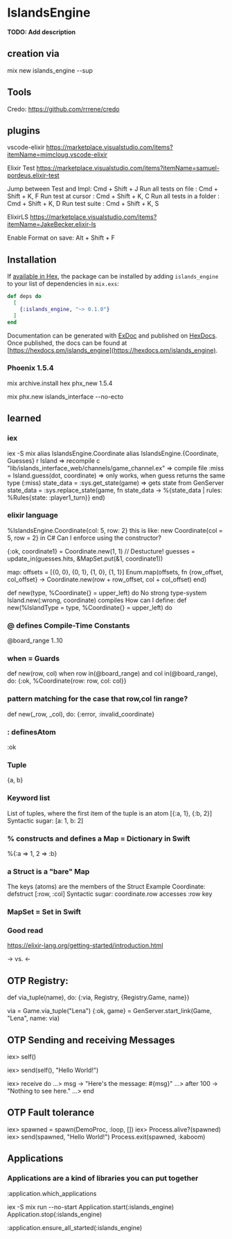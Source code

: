 # IslandsEngine

**TODO: Add description**

## creation via 
mix new islands_engine --sup

## Tools
Credo: https://github.com/rrrene/credo

## plugins
vscode-elixir
https://marketplace.visualstudio.com/items?itemName=mjmcloug.vscode-elixir

Elixir Test 
https://marketplace.visualstudio.com/items?itemName=samuel-pordeus.elixir-test

Jump between Test and Impl: Cmd + Shift + J
Run all tests on file     : Cmd + Shift + K, F
Run test at cursor        : Cmd + Shift + K, C
Run all tests in a folder : Cmd + Shift + K, D
Run test suite            : Cmd + Shift + K, S

ElixirLS
https://marketplace.visualstudio.com/items?itemName=JakeBecker.elixir-ls

Enable Format on save: Alt + Shift + F

## Installation

If [available in Hex](https://hex.pm/docs/publish), the package can be installed
by adding `islands_engine` to your list of dependencies in `mix.exs`:

```elixir
def deps do
  [
    {:islands_engine, "~> 0.1.0"}
  ]
end
```

Documentation can be generated with [ExDoc](https://github.com/elixir-lang/ex_doc)
and published on [HexDocs](https://hexdocs.pm). Once published, the docs can
be found at [https://hexdocs.pm/islands_engine](https://hexdocs.pm/islands_engine).

### Phoenix 1.5.4
mix archive.install hex phx_new 1.5.4

mix phx.new islands_interface --no-ecto


## learned
### iex
iex -S mix
alias IslandsEngine.Coordinate
alias IslandsEngine.{Coordinate, Guesses}
r Island => recompile
c "lib/islands_interface_web/channels/game_channel.ex" => compile file
:miss = Island.guess(dot, coordinate) => only works, when guess returns the same type (:miss)
state_data = :sys.get_state(game) => gets state from GenServer
state_data = :sys.replace_state(game, 
                fn state_data -> %{state_data | rules: %Rules{state: :player1_turn}}
              end)

### elixir language
%IslandsEngine.Coordinate{col: 5, row: 2}
this is like: new Coordinate{col = 5, row = 2} in C#
Can I enforce using the constructor?

{:ok, coordinate1} = Coordinate.new(1, 1) // Destucture!
guesses = update_in(guesses.hits, &MapSet.put(&1, coordinate1))

map:
offsets = [{0, 0}, {0, 1}, {1, 0}, {1, 1}]
Enum.map(offsets, fn {row_offset, col_offset} ->
  Coordinate.new(row + row_offset, col + col_offset)
end)

def new(type, %Coordinate{} = upper_left) do
No strong type-system
Island.new(:wrong, coordinate)
compiles
How can I define: 
def new(%IslandType = type, %Coordinate{} = upper_left) do

### @ defines Compile-Time Constants
@board_range 1..10

### when = Guards
def new(row, col)  when row in(@board_range) and col in(@board_range), do:
    {:ok, %Coordinate{row: row, col: col}}

### pattern matching for the case that row,col !in range?
def new(_row, _col), do: {:error, :invalid_coordinate}

### : definesAtom
:ok 

### Tuple
{a, b}

### Keyword list
List of tuples, where the first item of the tuple is an atom
[{:a, 1}, {:b, 2}]
Syntactic sugar: [a: 1, b: 2]

### % constructs and defines a Map = Dictionary in Swift
%{:a => 1, 2 => :b}

### a Struct is a "bare" Map
The keys (atoms) are the members of the Struct
Example Coordinate: defstruct [:row, :col]
Syntactic sugar: coordinate.row accesses :row key

### MapSet = Set in Swift

### Good read
https://elixir-lang.org/getting-started/introduction.html

-> vs. <-

## OTP Registry:
def via_tuple(name), do: {:via, Registry, {Registry.Game, name}}

via = Game.via_tuple("Lena")
{:ok, game} = GenServer.start_link(Game, "Lena", name: via)

## OTP Sending and receiving Messages
iex> self()

iex> send(self(), "Hello World!")

iex> receive do
...> msg -> "Here's the message: #{msg}" 
...> after 100 -> "Nothing to see here." 
...> end

## OTP Fault tolerance
iex> spawned = spawn(DemoProc, :loop, [])
iex> Process.alive?(spawned)
iex> send(spawned, "Hello World!")
Process.exit(spawned, :kaboom)

## Applications

### Applications are a kind of libraries you can put together
:application.which_applications

iex -S mix run --no-start
Application.start(:islands_engine)
Application.stop(:islands_engine)

:application.ensure_all_started(:islands_engine)